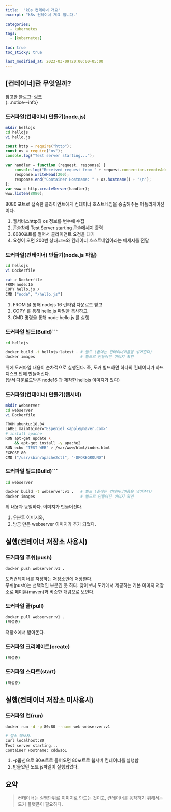 ```yaml
---
title:  "k8s 컨테이너 개요"
excerpt: "k8s 컨테이너 개요 입니다."

categories:
  - kubernetes
tags:
  - [kubernetes]

toc: true
toc_sticky: true

last_modified_at: 2023-03-09T20:00:00-05:00
---
```


## [컨테이너]란 무엇일까?

참고한 블로그: [링크](https://blog.naver.com/espeniel/222910098600)  
{: .notice--info}
  
### 도커파일(컨테이너) 만들기(node.js)
```bash
mkdir hellojs
cd hellojs
vi hello.js

```  
```js
const http = require("http");
const os = require("os");
console.log("Test server starting...");

var handler = function (request, response) {
	console.log("Received request from " + request.connection.remoteAddress);
	response.writeHead(200);
	response.end("Container Hostname: " + os.hostname() + "\n");
};
var www = http.createServer(handler);
www.listen(8080);

```  
8080 포트로 접속한 클라이언트에게 컨테이너 호스트네임을 송출해주는 어플리케이션이다.  
1. 웹서비스http와 os 정보를 변수에 수집
2. 콘솔창에 Test Server starting 콘솔메세지 출력
3. 8080포트를 열어서 클라이언트 요청을 대기
4. 요청이 오면 200번 상태코드와 컨테이너 호스트네임이라는 메세지를 전달

### 도커파일(컨테이너) 만들기(node.js 파일)
```bash
cd hellojs
vi Dockerfile

cat > Dockerfile
FROM node:16
COPY hello.js /
CMD ["node", "/hello.js"]

```
1. FROM 을 통해 nodejs 16 런타임 다운로드 받고
2. COPY 를 통해 hello.js 파일을 복사하고
3. CMD 명령을 통해 node hello.js 를 실행

### 도커파일 빌드(Build)```
```bash
cd hellojs

docker build -t hellojs:latest . # 빌드 (끝에는 컨테이너이름을 넣어준다)
docker images                    # 빌드로 만들어진 이미지 확인

```
위에 도커파일 내용이 순차적으로 실행된다. 즉, 도커 빌드하면 하나의 컨테이너가 하드디스크 안에 만들어진다.  
(앞서 다운로드받은 node16 과 제작한 hellojs 이미지가 있다)  

### 도커파일(컨테이너) 만들기(웹서버)
```bash
mkdir webserver
cd webserver
vi Dockerfile

FROM ubuntu:18.04
LABEL maintainer="Espeniel <apple@naver.com>"
# install apache
RUN apt-get update \
	&& apt-get install -y apache2
RUN echo "TEST WEB" > /var/www/html/index.html
EXPOSE 80
CMD ["/usr/sbin/apache2ctl", "-DFOREGROUND"]

```

### 도커파일 빌드(Build)```
```bash
cd webserver

docker build -t webserver:v1 .   # 빌드 (끝에는 컨테이너이름을 넣어준다)
docker images                    # 빌드로 만들어진 이미지 확인

```
위 내용과 동일하다. 이미지가 만들어진다.  
1. 우분투 이미지와, 
2. 방금 만든 webserver 이미지가 추가 되었다.


## 실행(컨테이너 저장소 사용시)
### 도커파일 푸쉬(push)

```bash
docker push webserver:v1 .

```
도커컨테이너를 저장하는 저장소안에 저장한다.  
푸쉬(push)는 선택적인 부분인 듯 하다. 찾아보니 도커에서 제공하는 기본 이미지 저장소로 메이븐(maven)과 비슷한 개념으로 보인다.
  
### 도커파일 풀(pull)
```bash
docker pull webserver:v1 .
(작성중)
```
저장소에서 받아온다.

### 도커파일 크리에이트(create)
```bash
(작성중)

```

### 도커파일 스타트(start)
```bash
(작성중)

```

## 실행(컨테이너 저장소 미사용시)
### 도커파일 런(run)
```bash
docker run -d -p 80:80 --name web webserver:v1

# 접속 해보자.
curl localhost:80
Test server starting...
Container Hostname: cddwso1

```

1. -p옵션으로 80포트로 들어오면 80포트로 웹서버 컨테이너를 실행함
2. 만들었던 노드 js파일이 실행되었다.

## 요약
> 컨테이너는 실행단위르 이미지로 만드는 것이고, 컨테이너를 동작하기 위해서는 도커 플랫폼이 필요하다. 

